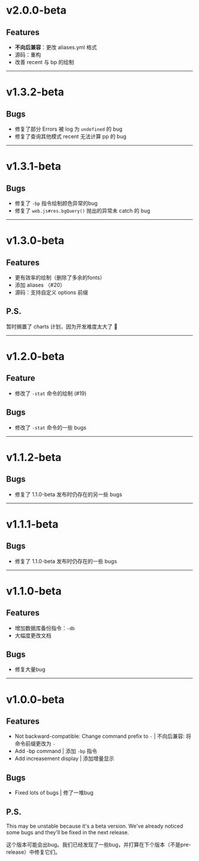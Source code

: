 # v2.0.0-beta
## Features
- **不向后兼容**：更改 aliases.yml 格式
- 源码：重构
- 改善 recent 与 bp 的绘制

---

# v1.3.2-beta
## Bugs
- 修复了部分 Errors 被 log 为 `undefined` 的 bug
- 修复了查询其他模式 recent 无法计算 pp 的 bug

---

# v1.3.1-beta
## Bugs
- 修复了 `-bp` 指令绘制颜色异常的bug
- 修复了 `web.js#res.bgQuery()` 抛出的异常未 catch 的 bug

---

# v1.3.0-beta
## Features
- 更有效率的绘制（删除了多余的fonts）
- 添加 aliases （#20）
- 源码：支持自定义 options 前缀
## P.S.
暂时搁置了 charts 计划，因为开发难度太大了 :thinking:

---

# v1.2.0-beta
## Feature
- 修改了 `-stat` 命令的绘制 (#19)
## Bugs
- 修改了 `-stat` 命令的一些 bugs


---

# v1.1.2-beta
## Bugs
- 修复了 1.1.0-beta 发布时仍存在的另一些 bugs

---

# v1.1.1-beta
## Bugs
- 修复了 1.1.0-beta 发布时仍存在的一些 bugs

---

# v1.1.0-beta
## Features
- 增加数据库备份指令：`-db`
- 大幅度更改文档
## Bugs
- 修复大量bug

---

# v1.0.0-beta
## Features
- Not backward-compatible: Change command prefix to `-` | 不向后兼容: 将命令前缀更改为 `-`
- Add -bp command | 添加 `-bp` 指令
- Add increasement display | 添加增量显示
## Bugs
- Fixed lots of bugs | 修了一堆bug
## P.S.
This may be unstable because it's a beta version. We've already noticed some bugs and they'll be fixed in the next release.

这个版本可能会出bug。我们已经发现了一些bug，并打算在下个版本（不是pre-release）中修复它们。

